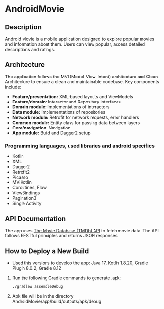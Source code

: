 # AndroidMovie

## Description
Android Movie is a mobile application designed to explore popular movies and information about them. Users can view popular, access detailed descriptions and ratings.

## Architecture
The application follows the MVI (Model-View-Intent) architecture and Clean Architecture to ensure a clean and maintainable codebase. Key components include:
- **Feature/presentation:** XML-based layouts and ViewModels
- **Feature/domain:** Interactor and Repository interfaces
- **Domain module:** Implementations of interactors
- **Data module:** Implementations of repositories
- **Network module:** Retrofit for network requests, error handlers
- **Common module:** Entity class for passing data between layers
- **Core/navigation:** Navigation
- **App module:** Build and Dagger2 setup

### Programming languages, used libraries and android specifics
- Kotlin
- XML
- Dagger2
- Retrofit2
- Picasso
- MVIKotlin
- Coroutines, Flow
- ViewBindings
- Pagination3
- Single Activity

## API Documentation
The app uses [The Movie Database (TMDb) API](https://developer.themoviedb.org/docs) to fetch movie data. The API follows RESTful principles and returns JSON responses.

## How to Deploy a New Build
- Used this versions to develop the app: Java 17, Kotlin 1.8.20, Gradle Plugin 8.0.2, Gradle 8.12
1. Run the following Gradle commands to generate .apk:
   ```bash
   ./gradlew assembleDebug
   ```
2. Apk file will be in the directory AndroidMovie/app/build/outputs/apk/debug